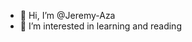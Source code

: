 - 👋 Hi, I’m @Jeremy-Aza 
- 🌱 I’m interested in learning and reading

<!---
Jeremy-Aza/Jeremy-Aza is a ✨ special ✨ repository because its `README.md` (this file) appears on your GitHub profile.
You can click the Preview link to take a look at your changes.
--->
